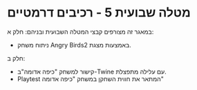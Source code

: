 # מטלה שבועית 5 - רכיבים דרמטיים
במאגר זה מצורפים קבצי המטלה השבועית ובניהם:
חלק א:
* ניתוח משחק Angry Birds2 באמצעות מצגת.

חלק ב:
* קישור למשחק "כיפה אדומה"ב-Twine עם עלילה מתפצלת.
* Playtest המתאר את חווית השחקן במשחק "כיפה אדומה"

